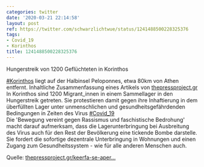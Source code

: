 ```yaml
---
categories: twitter
date: '2020-03-21 22:14:58'
layout: post
ref: https://twitter.com/schwarzlichtwue/status/1241488500228325376
tags:
- Covid_19
- Korinthos
title: 1241488500228325376
---
```

Hungerstreik von 1200 Geflüchteten in Korinthos



[#Korinthos](/t/korinthos) liegt auf der Halbinsel Peloponnes, etwa 80km von Athen entfernt. Inhaltliche Zusammenfassung eines Artikels von [thepressproject.gr](http://thepressproject.gr) 
In Korinthos sind 1200 Migrant_innen in einem Sammellager in den Hungerstreik getreten. Sie protestieren damit gegen ihre Inhaftierung in dem überfüllten Lager unter unmenschlichen und gesundheitsgefährdenden Bedingungen in Zeiten des Virus [#Covid_19](/t/covid_19)  
Die 'Bewegung vereint gegen Rassismus und faschistische Bedrohung' macht darauf aufmerksam, dass die Lagerunterbringung bei Ausbreitung des Virus auch für den Rest der Bevölkerung eine tickende Bombe darstelle. 
Sie fordert die sofortige dezentrale Unterbringung in Wohnungen und einen Zugang zum Gesundheitssystem - wie für alle anderen Menschen auch.



Quelle: [thepressproject.gr/keerfa-se-aper…](https://thepressproject.gr/keerfa-se-apergia-pinas-chilii-diakosii-kratoumeni-metanastes-stin-korintho-zitoun-ekkenosi-logo-koronoiou/) 